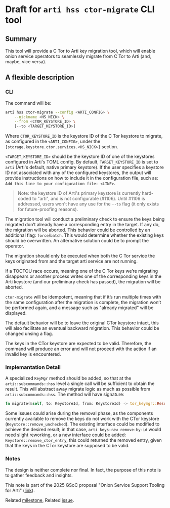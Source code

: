 # Draft for `arti hss ctor-migrate` CLI tool

## Summary

This tool will provide a C Tor to Arti key migration tool, which will enable
onion service operators to seamlessly migrate from C Tor to Arti (and, maybe,
vice versa).


## A flexible description

### CLI

The command will be:
```bash
arti hss ctor-migrate --config <ARTI_CONFIG> \
    --nickname <HS_NICK> \
    --from <CTOR_KEYSTORE_ID> \
    [--to <TARGET_KEYSTORE_ID>]
```
Where `CTOR_KEYSTORE_ID` is the keystore ID of the C Tor keystore to migrate, as
configured in the `<ARTI_CONFIG>`, under the `[storage.keystore.ctor.services.<HS_NICK>]`
section.

`<TARGET_KEYSTORE_ID>` should be the keystore ID of one of the keystores configured
in Arti's TOML config. By default, `TARGET_KEYSTORE_ID` is set to `arti` (Arti's default,
native primary keystore). If the user specifies a keystore ID not associated with
any of the configured keystores, the output will provide instructions on how to include
it in the configuration file, such as: `Add this line to your configuration file: <LINE>`.

> Note: the keystore ID of Arti's primary keystore is currently hard-coded to "arti",
and is not configurable (#1106). Until #1106 is addressed, users won't have any use
for the `--to` flag (it only exists for future-proofing reasons).

The migration tool will conduct a preliminary check to ensure the keys being migrated
don’t already have a corresponding entry in the target. If any do, the migration will
be aborted. This behavior could be controlled by an additional flag: `force`/`batch`.
This would determine whether the existing keys should be overwritten.
An alternative solution could be to prompt the operator.

The migration should only be executed when both the C Tor service the keys originated
from and the target arti service are not running.

If a TOCTOU race occurs, meaning one of the C Tor keys we’re migrating disappears or
another process writes one of the corresponding keys in the Arti keystore (and our
preliminary check has passed), the migration will be aborted.

`ctor-migrate` will be idempotent, meaning that if it’s run multiple times with the
same configuration after the migration is complete, the migration won’t be performed
again, and a message such as "already migrated" will be displayed.

The default behavior will be to leave the original CTor keystore intact, this will
also facilitate an eventual backward migration. This behavior could be changed
unsing a flag.

The keys in the CTor keystore are expected to be valid. Therefore, the command will
produce an error and will not proceed with the action if an invalid key is
encountered.


### Implemantation Detail

A specialized `KeyMgr` method should be added, so that at the `arti::subcommands::hss`
level a single call will be sufficient to obtain the result. This will abstract away
migrate logic as much as possible from `arti::subcommands::hss`.
The method will have signature:
```rust
fn migrate(&self, to: KeystoreId, from: KeystoreId) -> tor_keymgr::Result<()>
```

Some issues could arise during the removal phase, as the components currently available
to remove the keys do not work with the CTor keystore (`Keystore::remove_unchecked`).
The existing interface could be modified to achieve the desired result; in that case,
`arti keys-raw remove-by-id` would need slight reworking, or a new interface could be
added: `Keystore::remove_ctor_entry`, this could returned the removed entry, given
that the keys in the CTor keystore are supposed to be valid.


### Notes

The design is neither complete nor final. In fact, the purpose of this note is
to gather feedback and insights.

This note is part of the 2025 GSoC proposal "Onion Service Support Tooling for
Arti" ([link](https://gitlab.torproject.org/tpo/team/-/wikis/GSoC#2-project-onion-service-support-tooling-for-arti)).

Related [milestone](https://gitlab.torproject.org/tpo/core/arti/-/milestones/22#tab-issues),
Related [issue](https://gitlab.torproject.org/tpo/core/arti/-/issues/2072).
